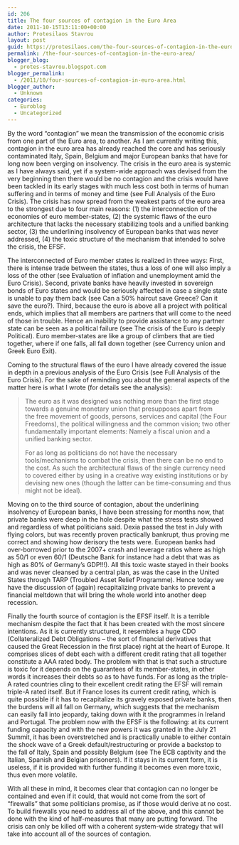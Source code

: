 ```yaml
---
id: 206
title: The four sources of contagion in the Euro Area
date: 2011-10-15T13:11:00+00:00
author: Protesilaos Stavrou
layout: post
guid: https://protesilaos.com/the-four-sources-of-contagion-in-the-euro-area/
permalink: /the-four-sources-of-contagion-in-the-euro-area/
blogger_blog:
  - protes-stavrou.blogspot.com
blogger_permalink:
  - /2011/10/four-sources-of-contagion-in-euro-area.html
blogger_author:
  - Unknown
categories:
  - Euroblog
  - Uncategorized
---
```

<div class="separator" style="clear: both; text-align: center;">
</div>

By the word &#8220;contagion&#8221; we mean the transmission of the economic crisis from one part of the Euro area, to another. As I am currently writing this, contagion in the euro area has already reached the core and has seriously contaminated Italy, Spain, Belgium and major European banks that have for long now been verging on insolvency. The crisis in the euro area is systemic as I have always said, yet if a system-wide approach was devised from the very beginning then there would be no contagion and the crisis would have been tackled in its early stages with much less cost both in terms of human suffering and in terms of money and time (see Full Analysis of the Euro Crisis). The crisis has now spread from the weakest parts of the euro area to the strongest due to four main reasons: (1) the interconnection of the economies of euro member-states, (2) the systemic flaws of the euro architecture that lacks the necessary stabilizing tools and a unified banking sector, (3) the underlining insolvency of European banks that was never addressed, (4) the toxic structure of the mechanism that intended to solve the crisis, the EFSF.

The interconnected of Euro member states is realized in three ways: First, there is intense trade between the states, thus a loss of one will also imply a loss of the other (see Evaluation of inflation and unemployment amid the Euro Crisis). Second, private banks have heavily invested in sovereign bonds of Euro states and would be seriously affected in case a single state is unable to pay them back (see Can a 50% haircut save Greece? Can it save the euro?). Third, because the euro is above all a project with political ends, which implies that all members are partners that will come to the need of those in trouble. Hence an inability to provide assistance to any partner state can be seen as a political failure (see The crisis of the Euro is deeply Political). Euro member-states are like a group of climbers that are tied together, where if one falls, all fall down together (see <span class="headline"></span>Currency union and Greek Euro Exit).

Coming to the structural flaws of the euro I have already covered the issue in depth in a previous analysis of the Euro Crisis (see Full Analysis of the Euro Crisis). For the sake of reminding you about the general aspects of the matter here is what I wrote (for details see the analysis):
  


> The euro as it was designed was nothing more than the first stage towards a genuine monetary union that presupposes apart from the&nbsp;free movement of goods, persons, services and capital (the Four Freedoms), the&nbsp;political willingness and&nbsp;the common vision; two other fundamentally important elements: Namely a fiscal union and a unified banking sector. </p>
For as long as politicians do not have the necessary tools/mechanisms to combat the crisis, then there can be no end to the cost. As such the architectural flaws of the single currency need to covered either by using in a creative way existing institutions or by devising new ones (though the latter can be time-consuming and thus might not be ideal).

Moving on to the third source of contagion, about the underlining insolvency of European banks, I have been stressing for months now, that private banks were deep in the hole despite what the stress tests showed and regardless of what politicians said. Dexia passed the test in July with flying colors, but was recently proven practically bankrupt, thus proving me correct and showing how derisory the tests were. European banks had over-borrowed prior to the 2007+ crash and leverage ratios where as high as 50/1 or even 60/1 (Deutsche Bank for instance had a debt that was as high as 80% of Germany&#8217;s GDP!!!). All this toxic waste stayed in their books and was never cleansed by a central plan, as was the case in the United States through TARP (Troubled Asset Relief Programme). Hence today we have the discussion of (again) recapitalizing private banks to prevent a financial meltdown that will bring the whole world into another deep recession.

Finally the fourth source of contagion is the EFSF itself. It is a terrible mechanism despite the fact that it has been created with the most sincere intentions. As it is currently structured, it resembles a huge CDO (Collateralized Debt Obligations &#8211; the sort of financial derivatives that caused the Great Recession in the first place) right at the heart of Europe. It comprises slices of debt each with a different credit rating that all together constitute a AAA rated body. The problem with that is that such a structure is toxic for it depends on the guarantees of its member-states, in other words it increases their debts so as to have funds. For as long as the triple-A rated countries cling to their excellent credit rating the EFSF will remain triple-A rated itself. But if France loses its current credit rating, which is quite possible if it has to recapitalize its gravely exposed private banks, then the burdens will all fall on Germany, which suggests that the mechanism can easily fall into jeopardy, taking down with it the programmes in Ireland and Portugal. The problem now with the EFSF is the following: at its current funding capacity and with the new powers it was granted in the July 21 Summit, it has been overstretched and is practically unable to either contain the shock wave of a Greek default/restructuring or provide a backstop to the fall of Italy, Spain and possibly Belgium (see The ECB captivity and the Italian, Spanish and Belgian prisoners). If it stays in its current form, it is useless, if it is provided with further funding it becomes even more toxic, thus even more volatile.

With all these in mind, it becomes clear that contagion can no longer be contained and even if it could, that would not come from the sort of &#8220;firewalls&#8221; that some politicians promise, as if those would derive at no cost. To build firewalls you need to address all of the above, and this cannot be done with the kind of half-measures that many are putting forward. The crisis can only be killed off with a coherent system-wide strategy that will take into account all of the sources of contagion.